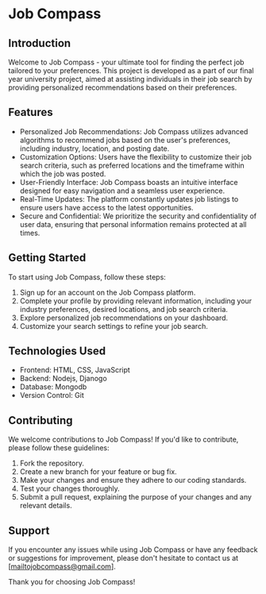 # Job Compass

## Introduction
Welcome to Job Compass - your ultimate tool for finding the perfect job tailored to your preferences. This project is developed as a part of our final year university project, aimed at assisting individuals in their job search by providing personalized recommendations based on their preferences.

## Features
- Personalized Job Recommendations: Job Compass utilizes advanced algorithms to recommend jobs based on the user's preferences, including industry, location, and posting date.
- Customization Options: Users have the flexibility to customize their job search criteria, such as preferred locations and the timeframe within which the job was posted.
- User-Friendly Interface: Job Compass boasts an intuitive interface designed for easy navigation and a seamless user experience.
- Real-Time Updates: The platform constantly updates job listings to ensure users have access to the latest opportunities.
- Secure and Confidential: We prioritize the security and confidentiality of user data, ensuring that personal information remains protected at all times.

## Getting Started
To start using Job Compass, follow these steps:
1. Sign up for an account on the Job Compass platform.
2. Complete your profile by providing relevant information, including your industry preferences, desired locations, and job search criteria.
3. Explore personalized job recommendations on your dashboard.
4. Customize your search settings to refine your job search.

## Technologies Used
- Frontend: HTML, CSS, JavaScript
- Backend: Nodejs, Djanogo
- Database: Mongodb
- Version Control: Git

## Contributing
We welcome contributions to Job Compass! If you'd like to contribute, please follow these guidelines:
1. Fork the repository.
2. Create a new branch for your feature or bug fix.
3. Make your changes and ensure they adhere to our coding standards.
4. Test your changes thoroughly.
5. Submit a pull request, explaining the purpose of your changes and any relevant details.

## Support
If you encounter any issues while using Job Compass or have any feedback or suggestions for improvement, please don't hesitate to contact us at [mailtojobcompass@gmail.com].

Thank you for choosing Job Compass!
